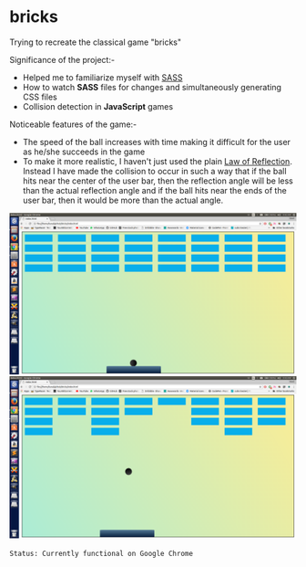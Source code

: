 # bricks

Trying to recreate the classical game "bricks"

Significance of the project:- 
- Helped me to familiarize myself with [SASS](http://sass-lang.com/)
- How to watch **SASS** files for changes and simultaneously generating CSS files
- Collision detection in **JavaScript** games

Noticeable features of the game:-
- The speed of the ball increases with time making it difficult for the user as he/she succeeds in the game
- To make it more realistic, I haven't just used the plain [Law of Reflection](http://farside.ph.utexas.edu/teaching/302l/lectures/node127.html). Instead I have made the collision to occur in such a way that if the ball hits near the center of the user bar, then the reflection angle will be less than the actual reflection angle and if the ball hits near the ends of the user bar, then it would be more than the actual angle.

![ss1](https://raw.githubusercontent.com/kunal-mohta/bricks/master/screenshots/ss1.png)
![ss2](https://raw.githubusercontent.com/kunal-mohta/bricks/master/screenshots/ss2.png)


`Status: Currently functional on Google Chrome`
